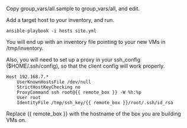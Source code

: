 Copy group_vars/all.sample to group_vars/all, and edit.

Add a target host to your inventory, and run.

    ansible-playbook -i hosts site.yml

You will end up with an inventory file pointing to your new VMs in /tmp/inventory.

Also, you will need to set up a proxy in your ssh_config ($HOME/.ssh/config),
so that the client config will work properly.

    Host 192.168.7.*
        UserKnownHostsFile /dev/null
        StrictHostKeyChecking no
        ProxyCommand ssh root@{{ remote_box }} -W %h:%p
        User root
        IdentityFile /tmp/ssh_key/{{ remote_box }}/root/.ssh/id_rsa

Replace {{ remote_box }} with the hostname of the box you are building VMs on.

